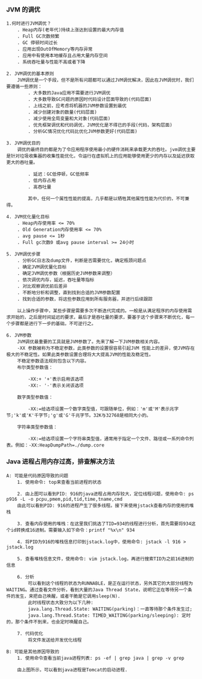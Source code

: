 ### JVM 的调优

    1.何时进行JVM调优？
        . Heap内存(老年代)持续上涨达到设置的最大内存值
        . Full GC次数频繁
        . GC 停顿时间过长
        . 应用出现OutOfMemory等内存异常
        . 应用中有使用本地缓存且占用大量内存空间
        . 系统吞吐量与性能不高或者下降

    2. JVM调优的基本原则
        JVM调优是一个手段，但不是所有问题都可以通过JVM调优解决，因此在JVM调优时，我们要遵循一些原则：
            . 大多数的Java应用不需要进行JVM调优
            . 大多数导致GC问题的原因时代码设计层面导致的(代码层面)
            . 上线之前，应考虑将机器的JVM参数设置到最优
            . 减少创建对象的数量(代码层面)
            . 减少使用全局变量和大对象(代码层面)
            . 优先框架调优和代码调优，JVM优化是不得已的手段(代码，架构层面)
            . 分析GC情况优化代码比优化JVM参数更好(代码层面)

    3. JVM调优目的
        调优的最终目的都是为了令应用程序使用最小的硬件消耗来承载更大的吞吐。jvm调优主要是针对垃圾收集器的收集性能优化，令运行在虚拟机上的应用能够使用更少的内存以及延迟获取更大的吞吐量。

            . 延迟：GC低停顿，GC低频率
            . 低内存占用
            . 高吞吐量

            其中，任何一个属性性能的提高，几乎都是以牺牲其他属性性能为代价的，不可兼得。

    4. JVM优化量化目标
        . Heap内存使用率 <= 70%
        . Old Generation内存使用率 <= 70%
        . avg pause <= 1秒
        . Full gc次数0 或avg pause interval >= 24小时

    5. JVM调优步骤
        . 分析GC日志及dump文件，判断是否需要优化，确定瓶颈问题点
        . 确定JVM调优量化目标
        . 确定JVM调优参数（根据历史JVM参数来调整）
        . 依次调优内存，延迟，吞吐量等指标
        . 对比观察调优前后差异
        . 不断地分析和调整，直到找到合适的JVM参数配置
        . 找到合适的参数，将这些参数应用到所有服务器，并进行后续跟踪

        以上操作步骤中，某些步骤是需要多次不断迭代完成的。一般是从满足程序的内存使用需求开始的，之后是时间延迟的要求，最后才是吞吐量的要求，要基于这个步骤来不断优化，每一个步骤都是进行下一步的基础，不可逆行之。

    6. JVM参数
        JVM调优最重要的工具就是JVM参数了。先来了解一下JVM参数相关内容。
        -XX 参数被称为不稳定参数，此类参数的设置很容易引起JVM 性能上的差异，使JVM存在极大的不稳定性。如果此类参数设置合理将大大提高JVM的性能及稳定性。
        不稳定参数语法规则包含以下内容。
        布尔类型参数值：

            -XX:+ '+'表示启用该选项
            -XX:- '-'表示关闭该选项

        数字类型参数值：

            -XX:=给选项设置一个数字类型值，可跟随单位，例如：'m'或'M'表示兆字节;'k'或'K'千字节;'g'或'G'千兆字节。32K与32768是相同大小的。

        字符串类型参数值：

            -XX:=给选项设置一个字符串类型值，通常用于指定一个文件、路径或一系列命令列表。例如：-XX:HeapDumpPath=./dump.core

### Java 进程占用内存过高，排查解决方法

    A: 可能是代码原因导致的问题
        1. 使用命令: top来查看当前进程的状态

        2. 由上图可以看到PID: 916的java进程占用内存较大，定位线程问题，使用命令: ps p916 -L -o pcpu,pmem,pid,tid,time,tname,cmd
        由此可以看到PID: 916的进程产生了很多线程。接下来使用jstack查看内存的使用的堆栈

        3. 查看内存使用的堆栈：在这里我们挑选了TID=934的线程进行分析，首先需要将934这个id转换成16进制。需要输入如下命令：printf "%x\n" 934

        4. 将PID为916的堆栈信息打印到jstack.log中，使用命令: jstack -l 916 > jstack.log

        5. 查看堆栈信息文件，使用命令: vim jstack.log，再进行搜索TID为之前16进制的信息

        6. 分析
            可以看到这个线程的状态为RUNNABLE，是正在运行状态，另外其它的大部分线程为WAITING。通过查看文件分析，看到大量的Java Thread State，说明它正在等待另一个条件的发生，来把自己唤醒，或者干脆是它调用sleep(N).
            此时线程状态大致分为以下几种:
            java.lang.Thread.State: WAITING(parking)：一直等待那个条件发生过;
            java.lang.Thread.State: TIMED_WAITING(parking/sleeping): 定时的，那个条件不到来，也会定时唤醒自己。

        7. 代码优化
            将文件发送给开发优化线程

    B: 可能是其他原因导致的
        1. 使用命令查看当前java进程列表: ps -ef | grep java | grep -v grep

        由上图所示，可以看到java进程是Tomcat的启动进程.
